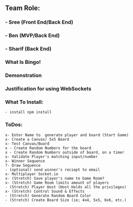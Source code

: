 ## Team Role:

### - Sree (Front End/Back End)

### - Ben (MVP/Back End)

### - Sharif (Back End)

### What Is Bingo!

### Demonstration

### Justification for using WebSockets

### What To Install:

    - install npm install

### ToDos:

    x- Enter Name to  generate player and board (Start Game)
    x- Create a Canvas/ 5x5 Board
    x- Test Canvas/Board
    x - Create Random Numbers for the board
    x - Create Random Numbers outside of board, on a timer
    x- Validate Player's matching input/number
    x- Winner Sequence
    ?- Draw Sequence
    - (optional) send winner's reciept to email
    x- Multiplayer Socket.io
    x- (Stretch) Save player's name to Game Room?
    x- (Stretch) Game Room limits amount of players
    - (Stretch) Player Host (Host Holds all the privileges)
    x- (Stretch) Control Sound & Effects
    - (Stretch) Generate Random Board Color
    - (Stretch) Create Board Size (ie; 4x4, 5x5, 6x6, etc.)
